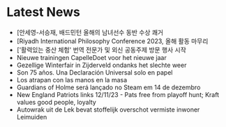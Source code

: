 # Latest News
-  [안세영-서승재, 배드민턴 올해의 남녀선수 동반 수상 쾌거
-  [Riyadh International Philosophy Conference 2023, 올해 활동 마무리
-  ['활력있는 중산 체험' 번역 전문가 및 외신 공동주제 방문 행사 시작
-  Nieuwe trainingen CapelleDoet voor het nieuwe jaar
-  Gezellige Winterfair in Zijderveld ondanks het slechte weer
-  Son 75 años. Una Declaración Universal solo en papel
-  Los atrapan con las manos en la masa
-  Guardians of Holme será lançado no Steam em 14 de dezembro
-  New England Patriots links 12/11/23 - Pats free from playoff hunt; Kraft values good people, loyalty
-  Autowrak uit de Lek bevat stoffelijk overschot vermiste inwoner Leimuiden
